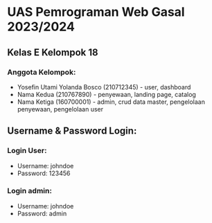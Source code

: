 # UAS Pemrograman Web Gasal 2023/2024

## Kelas E Kelompok 18

### Anggota Kelompok:

- Yosefin Utami Yolanda Bosco (210712345) - user, dashboard
- Nama Kedua (210767890) - penyewaan, landing page, catalog
- Nama Ketiga (160700001) - admin, crud data master, pengelolaan penyewaan, pengelolaan user

## Username & Password Login:

### Login User:

- Username: johndoe
- Password: 123456

### Login admin:

- Username: johndoe
- Password: admin
